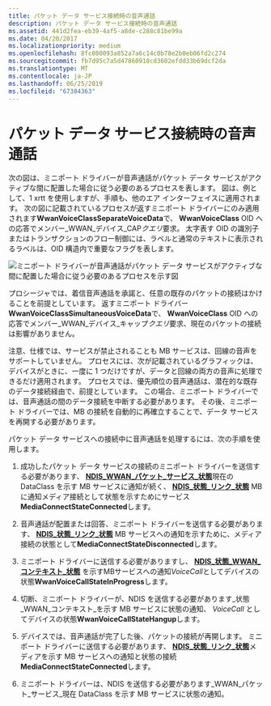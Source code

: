 ```yaml
---
title: パケット データ サービス接続時の音声通話
description: パケット データ サービス接続時の音声通話
ms.assetid: 441d2fea-eb39-4af5-a8de-c288c81be99a
ms.date: 04/20/2017
ms.localizationpriority: medium
ms.openlocfilehash: 8fc080093a852a7a6c14c0b78e2b0eb06fd2c274
ms.sourcegitcommit: fb7d95c7a5d47860918cd3602efdd33b69dcf2da
ms.translationtype: MT
ms.contentlocale: ja-JP
ms.lasthandoff: 06/25/2019
ms.locfileid: "67384363"
---
```

# <a name="voice-calls-during-packet-data-service-connections"></a>パケット データ サービス接続時の音声通話


次の図は、ミニポート ドライバーが音声通話がパケット データ サービスがアクティブな間に配置した場合に従う必要のあるプロセスを表します。 図は、例として、1 xrtt を使用しますが、手順も、他のエア インターフェイスに適用されます。 次の図に記載されているプロセスが返すミニポート ドライバーにのみ適用されます**WwanVoiceClassSeparateVoiceData**で、 **WwanVoiceClass** OID への応答でメンバー\_WWAN\_デバイス\_CAP*クエリ*要求。 太字表す OID の識別子またはトランザクションのフロー制御には、ラベルと通常のテキストに表示されるラベルは、OID 構造内で重要なフラグを表します。

![ミニポート ドライバーが音声通話がパケット データ サービスがアクティブな間に配置した場合に従う必要のあるプロセスを示す図](images/wwanvoicecalls.png)

プロシージャでは、着信音声通話を承諾と、任意の既存のパケットの接続はかけることを前提としています。 返すミニポート ドライバー **WwanVoiceClassSimultaneousVoiceData**で、 **WwanVoiceClass** OID への応答でメンバー\_WWAN\_デバイス\_キャップ*クエリ*要求、現在のパケットの接続は影響がありません。

注意、仕様では、サービスが禁止されることも MB サービスは、回線の音声をサポートしていません。 プロセスには、次が記載されているグラフィックは、デバイスがときに、一度に 1 つだけですが、データと回線の両方の音声に処理できるだけ適用されます。 プロセスでは、優先順位の音声通話は、潜在的な既存のデータ接続経由で、前提としています。 この場合、ミニポート ドライバーでは、音声通話の間のデータ接続を中断する必要があります。 その後、ミニポート ドライバーでは、MB の接続を自動的に再確立することで、データ サービスを再開する必要があります。

パケット データ サービスへの接続中に音声通話を処理するには、次の手順を使用します。

1.  成功したパケット データ サービスの接続のミニポート ドライバーを送信する必要があります、 [ **NDIS\_WWAN\_パケット\_サービス\_状態**](https://docs.microsoft.com/windows-hardware/drivers/ddi/content/ndiswwan/ns-ndiswwan-_ndis_wwan_packet_service_state)現在の DataClass を示す MB サービスに通知が続く、 [ **NDIS\_状態\_リンク\_状態**](https://docs.microsoft.com/windows-hardware/drivers/network/ndis-status-link-state) MB に通知メディア接続として状態を示すためにサービス**MediaConnectStateConnected**します。

2.  音声通話が配置または回答、ミニポート ドライバーを送信する必要があります、 [ **NDIS\_状態\_リンク\_状態**](https://docs.microsoft.com/windows-hardware/drivers/network/ndis-status-link-state) MB サービスへの通知を示すために、メディア接続の状態として**MediaConnectStateDisconnected**します。

3.  ミニポート ドライバーに送信する必要がありますし、 [ **NDIS\_状態\_WWAN\_コンテキスト\_状態**](https://docs.microsoft.com/windows-hardware/drivers/network/ndis-status-wwan-context-state) を示すMBサービスへの通知*VoiceCall*としてデバイスの状態**WwanVoiceCallStateInProgress**します。

4.  切断、ミニポート ドライバーが、NDIS を送信する必要があります\_状態\_WWAN\_コンテキスト\_を示す MB サービスに状態の通知、 *VoiceCall* としてデバイスの状態**WwanVoiceCallStateHangup**します。

5.  デバイスでは、音声通話が完了した後、パケットの接続が再開します。 ミニポート ドライバーに送信する必要があります、 [ **NDIS\_状態\_リンク\_状態**](https://docs.microsoft.com/windows-hardware/drivers/network/ndis-status-link-state)メディアを示す MB サービスへの通知と状態の接続**MediaConnectStateConnected**します。

6.  ミニポート ドライバーは、NDIS を送信する必要があります\_WWAN\_パケット\_サービス\_現在 DataClass を示す MB サービスに状態の通知。

 

 





